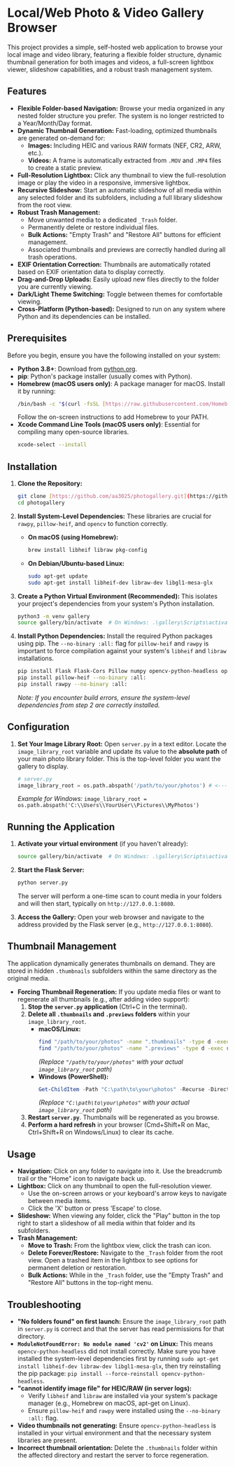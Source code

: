 # Local/Web Photo & Video Gallery Browser

This project provides a simple, self-hosted web application to browse your local image and video library, featuring a flexible folder structure, dynamic thumbnail generation for both images and videos, a full-screen lightbox viewer, slideshow capabilities, and a robust trash management system.

## Features

* **Flexible Folder-based Navigation:** Browse your media organized in any nested folder structure you prefer. The system is no longer restricted to a Year/Month/Day format.
* **Dynamic Thumbnail Generation:** Fast-loading, optimized thumbnails are generated on-demand for:
    * **Images:** Including HEIC and various RAW formats (NEF, CR2, ARW, etc.).
    * **Videos:** A frame is automatically extracted from `.MOV` and `.MP4` files to create a static preview.
* **Full-Resolution Lightbox:** Click any thumbnail to view the full-resolution image or play the video in a responsive, immersive lightbox.
* **Recursive Slideshow:** Start an automatic slideshow of all media within any selected folder and its subfolders, including a full library slideshow from the root view.
* **Robust Trash Management:**
    * Move unwanted media to a dedicated `_Trash` folder.
    * Permanently delete or restore individual files.
    * **Bulk Actions:** "Empty Trash" and "Restore All" buttons for efficient management.
    * Associated thumbnails and previews are correctly handled during all trash operations.
* **EXIF Orientation Correction:** Thumbnails are automatically rotated based on EXIF orientation data to display correctly.
* **Drag-and-Drop Uploads:** Easily upload new files directly to the folder you are currently viewing.
* **Dark/Light Theme Switching:** Toggle between themes for comfortable viewing.
* **Cross-Platform (Python-based):** Designed to run on any system where Python and its dependencies can be installed.

## Prerequisites

Before you begin, ensure you have the following installed on your system:

* **Python 3.8+**: Download from [python.org](https://www.python.org/downloads/).
* **pip**: Python's package installer (usually comes with Python).
* **Homebrew (macOS users only)**: A package manager for macOS. Install it by running:
    ```bash
    /bin/bash -c "$(curl -fsSL [https://raw.githubusercontent.com/Homebrew/install/HEAD/install.sh](https://raw.githubusercontent.com/Homebrew/install/HEAD/install.sh))"
    ```
    Follow the on-screen instructions to add Homebrew to your PATH.
* **Xcode Command Line Tools (macOS users only)**: Essential for compiling many open-source libraries.
    ```bash
    xcode-select --install
    ```

## Installation

1.  **Clone the Repository:**
    ```bash
    git clone [https://github.com/aa3025/photogallery.git](https://github.com/aa3025/photogallery.git)
    cd photogallery
    ```

2.  **Install System-Level Dependencies:**
    These libraries are crucial for `rawpy`, `pillow-heif`, and `opencv` to function correctly.

    * **On macOS (using Homebrew):**
        ```bash
        brew install libheif libraw pkg-config
        ```
    * **On Debian/Ubuntu-based Linux:**
        ```bash
        sudo apt-get update
        sudo apt-get install libheif-dev libraw-dev libgl1-mesa-glx
        ```

3.  **Create a Python Virtual Environment (Recommended):**
    This isolates your project's dependencies from your system's Python installation.
    ```bash
    python3 -m venv gallery
    source gallery/bin/activate  # On Windows: .\gallery\Scripts\activate
    ```

4.  **Install Python Dependencies:**
    Install the required Python packages using pip. The `--no-binary :all:` flag for `pillow-heif` and `rawpy` is important to force compilation against your system's `libheif` and `libraw` installations.
    ```bash
    pip install Flask Flask-Cors Pillow numpy opencv-python-headless opencv-python imageio
    pip install pillow-heif --no-binary :all:
    pip install rawpy --no-binary :all:
    ```
    *Note: If you encounter build errors, ensure the system-level dependencies from step 2 are correctly installed.*

## Configuration

1.  **Set Your Image Library Root:**
    Open `server.py` in a text editor. Locate the `image_library_root` variable and update its value to the **absolute path** of your main photo library folder. This is the top-level folder you want the gallery to display.
    ```python
    # server.py
    image_library_root = os.path.abspath('/path/to/your/photos') # <--- UPDATE THIS PATH
    ```
    *Example for Windows:* `image_library_root = os.path.abspath('C:\\Users\\YourUser\\Pictures\\MyPhotos')`

## Running the Application

1.  **Activate your virtual environment** (if you haven't already):
    ```bash
    source gallery/bin/activate  # On Windows: .\gallery\Scripts\activate
    ```

2.  **Start the Flask Server:**
    ```bash
    python server.py
    ```
    The server will perform a one-time scan to count media in your folders and will then start, typically on `http://127.0.0.1:8080`.

3.  **Access the Gallery:**
    Open your web browser and navigate to the address provided by the Flask server (e.g., `http://127.0.0.1:8080`).

## Thumbnail Management

The application dynamically generates thumbnails on demand. They are stored in hidden `.thumbnails` subfolders within the same directory as the original media.

* **Forcing Thumbnail Regeneration:** If you update media files or want to regenerate all thumbnails (e.g., after adding video support):
    1.  **Stop the `server.py` application** (Ctrl+C in the terminal).
    2.  **Delete all `.thumbnails` and `.previews` folders** within your `image_library_root`.
        * **macOS/Linux:**
            ```bash
            find "/path/to/your/photos" -name ".thumbnails" -type d -exec rm -rf {} +
            find "/path/to/your/photos" -name ".previews" -type d -exec rm -rf {} +
            ```
            *(Replace `"/path/to/your/photos"` with your actual `image_library_root` path)*
        * **Windows (PowerShell):**
            ```powershell
            Get-ChildItem -Path "C:\path\to\your\photos" -Recurse -Directory -Hidden -Filter ".thumbnails" | Remove-Item -Recurse -Force
            ```
            *(Replace `"C:\path\to\your\photos"` with your actual `image_library_root` path)*
    3.  **Restart `server.py`**. Thumbnails will be regenerated as you browse.
    4.  **Perform a hard refresh** in your browser (Cmd+Shift+R on Mac, Ctrl+Shift+R on Windows/Linux) to clear its cache.

## Usage

* **Navigation:** Click on any folder to navigate into it. Use the breadcrumb trail or the "Home" icon to navigate back up.
* **Lightbox:** Click on any thumbnail to open the full-resolution viewer.
    * Use the on-screen arrows or your keyboard's arrow keys to navigate between media items.
    * Click the 'X' button or press 'Escape' to close.
* **Slideshow:** When viewing any folder, click the "Play" button in the top right to start a slideshow of all media within that folder and its subfolders.
* **Trash Management:**
    * **Move to Trash:** From the lightbox view, click the trash can icon.
    * **Delete Forever/Restore:** Navigate to the `_Trash` folder from the root view. Open a trashed item in the lightbox to see options for permanent deletion or restoration.
    * **Bulk Actions:** While in the `_Trash` folder, use the "Empty Trash" and "Restore All" buttons in the top-right menu.

## Troubleshooting

* **"No folders found" on first launch:** Ensure the `image_library_root` path in `server.py` is correct and that the server has read permissions for that directory.
* **`ModuleNotFoundError: No module named 'cv2'` on Linux:** This means `opencv-python-headless` did not install correctly. Make sure you have installed the system-level dependencies first by running `sudo apt-get install libheif-dev libraw-dev libgl1-mesa-glx`, then try reinstalling the pip package: `pip install --force-reinstall opencv-python-headless`.
* **"cannot identify image file" for HEIC/RAW (in server logs):**
    * Verify `libheif` and `libraw` are installed via your system's package manager (e.g., Homebrew on macOS, apt-get on Linux).
    * Ensure `pillow-heif` and `rawpy` were installed using the `--no-binary :all:` flag.
* **Video thumbnails not generating:** Ensure `opencv-python-headless` is installed in your virtual environment and that the necessary system libraries are present.
* **Incorrect thumbnail orientation:** Delete the `.thumbnails` folder within the affected directory and restart the server to force regeneration.
